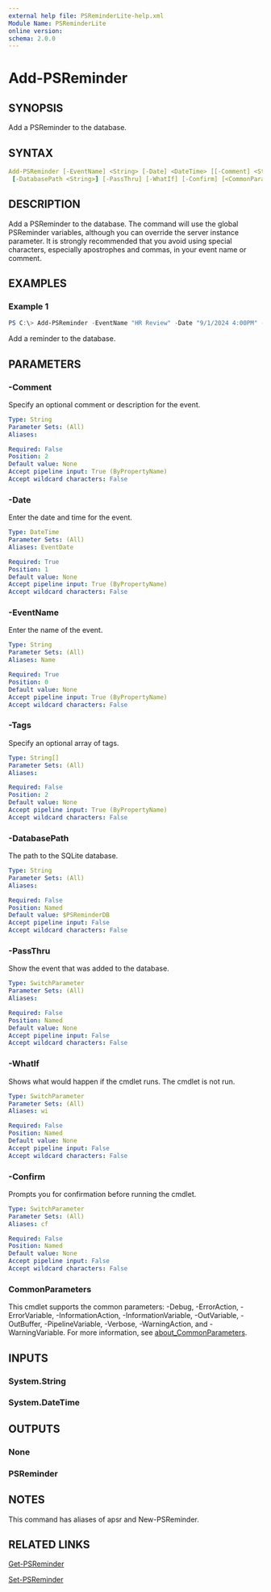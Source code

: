 ```yaml
---
external help file: PSReminderLite-help.xml
Module Name: PSReminderLite
online version:
schema: 2.0.0
---
```


# Add-PSReminder

## SYNOPSIS

Add a PSReminder to the database.

## SYNTAX

```yaml
Add-PSReminder [-EventName] <String> [-Date] <DateTime> [[-Comment] <String>] [-Tags <String[]>]
 [-DatabasePath <String>] [-PassThru] [-WhatIf] [-Confirm] [<CommonParameters>]
```

## DESCRIPTION

Add a PSReminder to the database. The command will use the global PSReminder variables, although you can override the server instance parameter. It is strongly recommended that you avoid using special characters, especially apostrophes and commas, in your event name or comment.

## EXAMPLES

### Example 1

```powershell
PS C:\> Add-PSReminder -EventName "HR Review" -Date "9/1/2024 4:00PM" -Tags "Work"
```

Add a reminder to the database.

## PARAMETERS

### -Comment

Specify an optional comment or description for the event.

```yaml
Type: String
Parameter Sets: (All)
Aliases:

Required: False
Position: 2
Default value: None
Accept pipeline input: True (ByPropertyName)
Accept wildcard characters: False
```

### -Date

Enter the date and time for the event.

```yaml
Type: DateTime
Parameter Sets: (All)
Aliases: EventDate

Required: True
Position: 1
Default value: None
Accept pipeline input: True (ByPropertyName)
Accept wildcard characters: False
```

### -EventName

Enter the name of the event.

```yaml
Type: String
Parameter Sets: (All)
Aliases: Name

Required: True
Position: 0
Default value: None
Accept pipeline input: True (ByPropertyName)
Accept wildcard characters: False
```

### -Tags

Specify an optional array of tags.

```yaml
Type: String[]
Parameter Sets: (All)
Aliases:

Required: False
Position: 2
Default value: None
Accept pipeline input: True (ByPropertyName)
Accept wildcard characters: False
```

### -DatabasePath

The path to the SQLite database.

```yaml
Type: String
Parameter Sets: (All)
Aliases:

Required: False
Position: Named
Default value: $PSReminderDB
Accept pipeline input: False
Accept wildcard characters: False
```

### -PassThru

Show the event that was added to the database.

```yaml
Type: SwitchParameter
Parameter Sets: (All)
Aliases:

Required: False
Position: Named
Default value: None
Accept pipeline input: False
Accept wildcard characters: False
```

### -WhatIf

Shows what would happen if the cmdlet runs.
The cmdlet is not run.

```yaml
Type: SwitchParameter
Parameter Sets: (All)
Aliases: wi

Required: False
Position: Named
Default value: None
Accept pipeline input: False
Accept wildcard characters: False
```

### -Confirm

Prompts you for confirmation before running the cmdlet.

```yaml
Type: SwitchParameter
Parameter Sets: (All)
Aliases: cf

Required: False
Position: Named
Default value: None
Accept pipeline input: False
Accept wildcard characters: False
```

### CommonParameters

This cmdlet supports the common parameters: -Debug, -ErrorAction, -ErrorVariable, -InformationAction, -InformationVariable, -OutVariable, -OutBuffer, -PipelineVariable, -Verbose, -WarningAction, and -WarningVariable. For more information, see [about_CommonParameters](http://go.microsoft.com/fwlink/?LinkID=113216).

## INPUTS

### System.String

### System.DateTime

## OUTPUTS

### None

### PSReminder

## NOTES

This command has aliases of apsr and New-PSReminder.

## RELATED LINKS

[Get-PSReminder](Get-PSReminder.md)

[Set-PSReminder](Set-PSReminder.md)

